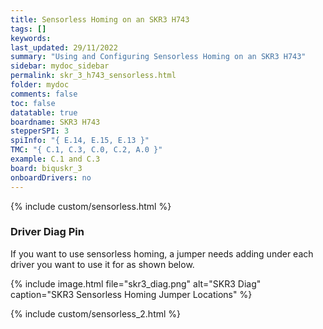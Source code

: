 ```yaml
---
title: Sensorless Homing on an SKR3 H743
tags: []
keywords: 
last_updated: 29/11/2022
summary: "Using and Configuring Sensorless Homing on an SKR3 H743"
sidebar: mydoc_sidebar
permalink: skr_3_h743_sensorless.html
folder: mydoc
comments: false
toc: false
datatable: true
boardname: SKR3 H743
stepperSPI: 3
spiInfo: "{ E.14, E.15, E.13 }"
TMC: "{ C.1, C.3, C.0, C.2, A.0 }"
example: C.1 and C.3
board: biquskr_3
onboardDrivers: no
---
```


{% include custom/sensorless.html %}

### Driver Diag Pin

If you want to use sensorless homing, a jumper needs adding under each driver you want to use it for as shown below.

{% include image.html file="skr3_diag.png" alt="SKR3 Diag" caption="SKR3 Sensorless Homing Jumper Locations" %}

{% include custom/sensorless_2.html %}